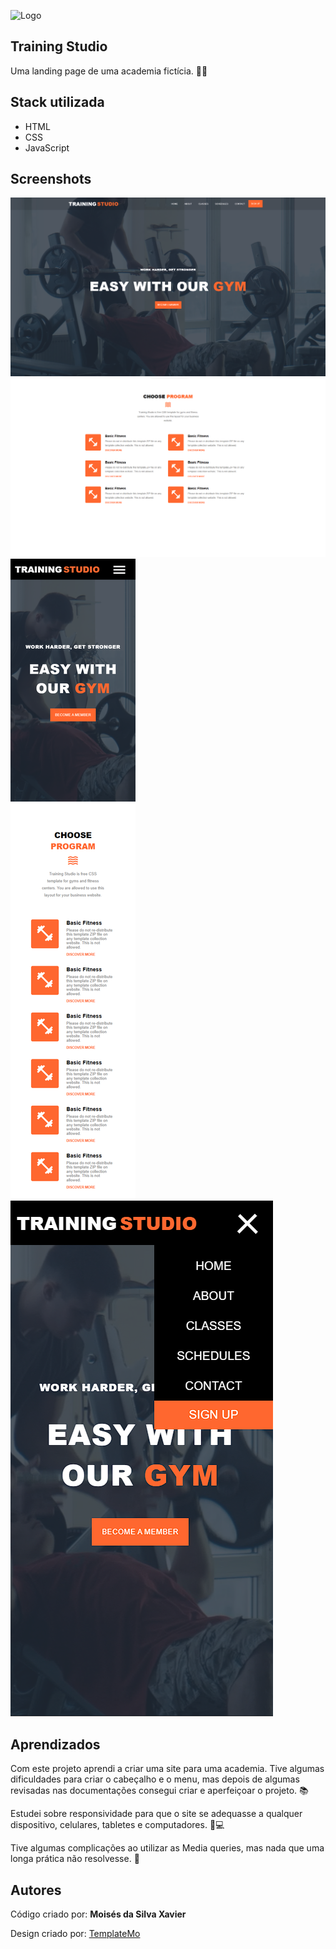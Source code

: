
![Logo]()


## Training Studio

Uma landing page de uma academia fictícia. 🏋️‍♀️


## Stack utilizada

- HTML
- CSS
- JavaScript



## Screenshots

![Home do site](https://github.com/Moises2309/Training-Studio/blob/main/assets/home.png?raw=true)
![Segunda parte](https://github.com/Moises2309/Training-Studio/blob/main/assets/segunda%20parte.png?raw=true)
![Site no mobile](https://github.com/Moises2309/Training-Studio/blob/main/assets/full%20page%20responsive.png?raw=true)
![Menu no mobile](https://github.com/Moises2309/Training-Studio/blob/main/assets/menu.png?raw=true)

## Aprendizados
Com este projeto aprendi a criar uma site para uma academia. Tive algumas dificuldades para criar o cabeçalho e o menu, mas depois de algumas revisadas nas documentações consegui criar e aperfeiçoar o projeto. 📚

Estudei sobre responsividade para que o site se adequasse a qualquer dispositivo, celulares, tabletes e computadores. 📱💻

Tive algumas complicações ao utilizar as Media queries, mas nada que uma longa prática não resolvesse. 🙌


## Autores

Código criado por: **Moisés da Silva Xavier**

Design criado por: [TemplateMo](https://templatemo.com/)
